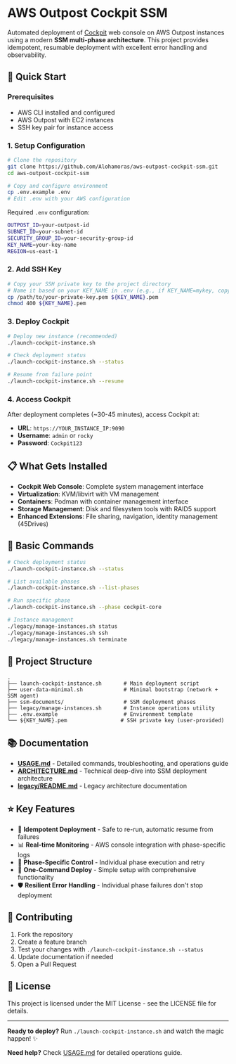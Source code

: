 # AWS Outpost Cockpit SSM

Automated deployment of [Cockpit](https://cockpit-project.org/) web console on AWS Outpost instances using a modern **SSM multi-phase architecture**. This project provides idempotent, resumable deployment with excellent error handling and observability.

## 🚀 Quick Start

### Prerequisites
- AWS CLI installed and configured
- AWS Outpost with EC2 instances
- SSH key pair for instance access

### 1. Setup Configuration
```bash
# Clone the repository
git clone https://github.com/Alohamoras/aws-outpost-cockpit-ssm.git
cd aws-outpost-cockpit-ssm

# Copy and configure environment
cp .env.example .env
# Edit .env with your AWS configuration
```

Required `.env` configuration:
```bash
OUTPOST_ID=your-outpost-id
SUBNET_ID=your-subnet-id
SECURITY_GROUP_ID=your-security-group-id
KEY_NAME=your-key-name
REGION=us-east-1
```

### 2. Add SSH Key
```bash
# Copy your SSH private key to the project directory
# Name it based on your KEY_NAME in .env (e.g., if KEY_NAME=mykey, copy as mykey.pem)
cp /path/to/your-private-key.pem ${KEY_NAME}.pem
chmod 400 ${KEY_NAME}.pem
```

### 3. Deploy Cockpit
```bash
# Deploy new instance (recommended)
./launch-cockpit-instance.sh

# Check deployment status
./launch-cockpit-instance.sh --status

# Resume from failure point
./launch-cockpit-instance.sh --resume
```

### 4. Access Cockpit
After deployment completes (~30-45 minutes), access Cockpit at:
- **URL**: `https://YOUR_INSTANCE_IP:9090`
- **Username**: `admin` or `rocky`
- **Password**: `Cockpit123`

## 📋 What Gets Installed

- **Cockpit Web Console**: Complete system management interface
- **Virtualization**: KVM/libvirt with VM management
- **Containers**: Podman with container management interface
- **Storage Management**: Disk and filesystem tools with RAID5 support
- **Enhanced Extensions**: File sharing, navigation, identity management (45Drives)

## 📂 Basic Commands

```bash
# Check deployment status
./launch-cockpit-instance.sh --status

# List available phases
./launch-cockpit-instance.sh --list-phases

# Run specific phase
./launch-cockpit-instance.sh --phase cockpit-core

# Instance management
./legacy/manage-instances.sh status
./legacy/manage-instances.sh ssh
./legacy/manage-instances.sh terminate
```

## 📁 Project Structure

```
.
├── launch-cockpit-instance.sh       # Main deployment script
├── user-data-minimal.sh             # Minimal bootstrap (network + SSM agent)
├── ssm-documents/                   # SSM deployment phases
├── legacy/manage-instances.sh       # Instance operations utility
├── .env.example                     # Environment template
└── ${KEY_NAME}.pem                 # SSH private key (user-provided)
```

## 📚 Documentation

- **[USAGE.md](USAGE.md)** - Detailed commands, troubleshooting, and operations guide
- **[ARCHITECTURE.md](ARCHITECTURE.md)** - Technical deep-dive into SSM deployment architecture
- **[legacy/README.md](legacy/README.md)** - Legacy architecture documentation

## ⭐ Key Features

- 🔄 **Idempotent Deployment** - Safe to re-run, automatic resume from failures
- 📊 **Real-time Monitoring** - AWS console integration with phase-specific logs  
- 🎯 **Phase-Specific Control** - Individual phase execution and retry
- 🚀 **One-Command Deploy** - Simple setup with comprehensive functionality
- 🛡️ **Resilient Error Handling** - Individual phase failures don't stop deployment

## 🤝 Contributing

1. Fork the repository
2. Create a feature branch
3. Test your changes with `./launch-cockpit-instance.sh --status`
4. Update documentation if needed
5. Open a Pull Request

## 📄 License

This project is licensed under the MIT License - see the LICENSE file for details.

---

**Ready to deploy?** Run `./launch-cockpit-instance.sh` and watch the magic happen! ✨

**Need help?** Check [USAGE.md](USAGE.md) for detailed operations guide.